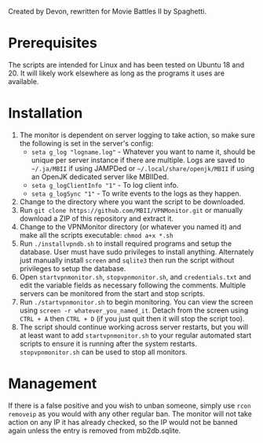 Created by Devon, rewritten for Movie Battles II by Spaghetti.

# Prerequisites

The scripts are intended for Linux and has been tested on Ubuntu 18 and 20. It will likely work elsewhere as long as the programs it uses are available.

# Installation

1. The monitor is dependent on server logging to take action, so make sure the following is set in the server's config:
    * ``seta g_log "logname.log"`` - Whatever you want to name it, should be unique per server instance if there are multiple. Logs are saved to ``~/.ja/MBII`` if using JAMPDed or ``~/.local/share/openjk/MBII`` if using an OpenJK dedicated server like MBIIDed.
    * ``seta g_logClientInfo "1"`` - To log client info.
    * ``seta g_logSync "1"`` - To write events to the logs as they happen.
2. Change to the directory where you want the script to be downloaded.
3. Run ``git clone https://github.com/MBII/VPNMonitor.git`` or manually download a ZIP of this repository and extract it.
4. Change to the VPNMonitor directory (or whatever you named it) and make all the scripts executable: ```chmod a+x *.sh```
5. Run ``./installvpndb.sh`` to install required programs and setup the database. User must have sudo privileges to install anything. Alternately just manually install ``screen`` and ``sqlite3`` then run the script without privileges to setup the database.
6. Open ``startvpnmonitor.sh``, ``stopvpnmonitor.sh``, and ``credentials.txt`` and edit the variable fields as necessary following the comments. Multiple servers can be monitored from the start and stop scripts.
7. Run ``./startvpnmonitor.sh`` to begin monitoring. You can view the screen using ``screen -r whatever_you_named_it``. Detach from the screen using ``CTRL + A`` then ``CTRL + D`` (if you just quit then it will stop the script too).
8. The script should continue working across server restarts, but you will at least want to add ``startvpnmonitor.sh`` to your regular automated start scripts to ensure it is running after the system restarts. ``stopvpnmonitor.sh`` can be used to stop all monitors.

# Management
If there is a false positive and you wish to unban someone, simply use ``rcon removeip`` as you would with any other regular ban. The monitor will not take action on any IP it has already checked, so the IP would not be banned again unless the entry is removed from mb2db.sqlite.
